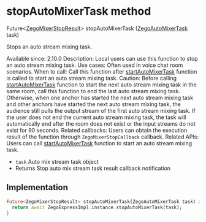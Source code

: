 


# stopAutoMixerTask method








Future&lt;[ZegoMixerStopResult](../../zego_uikit_prebuilt_live_audio_room/ZegoMixerStopResult-class.md)> stopAutoMixerTask
([ZegoAutoMixerTask](../../zego_uikit_prebuilt_live_audio_room/ZegoAutoMixerTask-class.md) task)





<p>Stops an auto stream mixing task.</p>
<p>Available since: 2.10.0
Description: Local users can use this function to stop an auto stream mixing task.
Use cases: Often used in voice chat room scenarios.
When to call: Call this function after <a href="../../zego_uikit_prebuilt_live_audio_room/ZegoExpressEngineMixer/startAutoMixerTask.md">startAutoMixerTask</a> function is called to start an auto stream mixing task.
Caution: Before calling <a href="../../zego_uikit_prebuilt_live_audio_room/ZegoExpressEngineMixer/startAutoMixerTask.md">startAutoMixerTask</a> function to start the next auto stream mixing task in the same room, call this function to end the last auto stream mixing task. Otherwise, when one anchor has started the next auto stream mixing task and other anchors have started the next auto stream mixing task, the audience still pulls the output stream of the first auto stream mixing task. If the user does not end the current auto stream mixing task, the task will automatically end after the room does not exist or the input streams do not exist for 90 seconds.
Related callbacks: Users can obtain the execution result of the function through <code>ZegoMixerStopCallback</code> callback.
Related APIs: Users can call <a href="../../zego_uikit_prebuilt_live_audio_room/ZegoExpressEngineMixer/startAutoMixerTask.md">startAutoMixerTask</a> function to start an auto stream mixing task.</p>
<ul>
<li><code>task</code> Auto mix stream task object</li>
<li>Returns Stop auto mix stream task result callback notification</li>
</ul>



## Implementation

```dart
Future<ZegoMixerStopResult> stopAutoMixerTask(ZegoAutoMixerTask task) async {
  return await ZegoExpressImpl.instance.stopAutoMixerTask(task);
}
```








